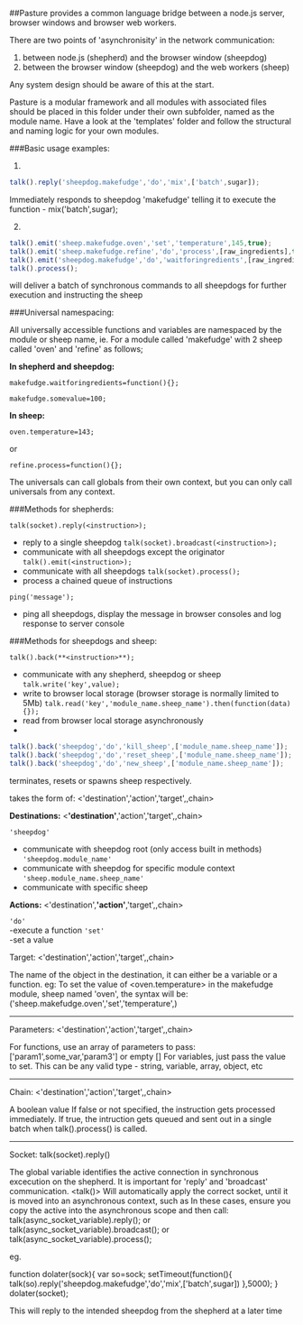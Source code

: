 ##Pasture provides a common language bridge between a node.js server, browser windows and browser web workers.

There are two points of 'asynchronisity' in the network communication:

1. between node.js (shepherd) and the browser window (sheepdog)
2. between the  browser window (sheepdog) and the web workers (sheep)

Any system design should be aware of this at the start.

Pasture is a modular framework and all modules with associated files should be placed in this folder under their own subfolder, named as the module name.
Have a look at the 'templates' folder and follow the structural and naming logic for your own modules.


###Basic usage examples:

1. 
```javascript
talk().reply('sheepdog.makefudge','do','mix',['batch',sugar]);
```
Immediately responds to sheepdog 'makefudge' telling it to execute the function - mix('batch',sugar);

2.
```javascript
talk().emit('sheep.makefudge.oven','set','temperature',145,true);
talk().emit('sheep.makefudge.refine','do','process',[raw_ingredients],true);
talk().emit('sheepdog.makefudge','do','waitforingredients',[raw_ingredients],true);
talk().process();
```

will deliver a batch of synchronous commands to all sheepdogs for further execution and instructing the sheep


###Universal namespacing:

All universally accessible functions and variables are namespaced by the module or sheep name, ie.
For a module called 'makefudge' with 2 sheep called 'oven' and 'refine' as follows;

**In shepherd and sheepdog:**

`makefudge.waitforingredients=function(){};`

`makefudge.somevalue=100;`

**In sheep:**

`oven.temperature=143;`

or

`refine.process=function(){};`
  
The universals can call globals from their own context, but you can only call universals from any context.


###Methods for shepherds:

`talk(socket).reply(<instruction>);`		
- reply to a single sheepdog
`talk(socket).broadcast(<instruction>);` 	
- communicate with all sheepdogs except the originator
`talk().emit(<instruction>);` 			
- communicate with all sheepdogs
`talk(socket).process();`			
- process a chained queue of instructions

`ping('message');`				
- ping all sheepdogs, display the message in browser consoles and log response to server console


###Methods for sheepdogs and sheep:

`talk().back(**<instruction>**);` 					
- communicate with any shepherd, sheepdog or sheep
`talk.write('key',value);`					
- write to browser local storage (browser storage is normally limited to 5Mb)
`talk.read('key','module_name.sheep_name').then(function(data){});`					
- read from browser local storage asynchronously
- 
```javascript
talk().back('sheepdog','do','kill_sheep',['module_name.sheep_name']);
talk().back('sheepdog','do','reset_sheep',['module_name.sheep_name']);
talk().back('sheepdog','do','new_sheep',['module_name.sheep_name']);
```

terminates, resets or spawns sheep respectively.

**<instruction>** takes the form of: <'destination','action','target',<parameters>,chain>

**Destinations:** <**'destination'**,'action','target',<parameters>,chain>

`'sheepdog'`									
- communicate with sheepdog root (only access built in methods)
`'sheepdog.module_name'`						
- communicate with sheepdog for specific module context
`'sheep.module_name.sheep_name'`				
- communicate with specific sheep

**Actions:** <'destination',**'action'**,'target',<parameters>,chain>

`'do'`										
-execute a function
`'set'`										
-set a value

Target: <'destination','action','target',<parameters>,chain>

The name of the object in the destination, it can either be a variable or a function. eg:
To set the value of <oven.temperature> in the makefudge module, sheep named 'oven', the syntax will be:
('sheep.makefudge.oven','set','temperature',<value>)
___________________________________________________________________________________________________________________________________________________

Parameters: <'destination','action','target',<parameters>,chain>

For functions, use an array of parameters to pass: ['param1',some_var,'param3'] or empty []
For variables, just pass the value to set. This can be any valid type - string, variable, array, object, etc
___________________________________________________________________________________________________________________________________________________

Chain: <'destination','action','target',<parameters>,chain>

A boolean value
If false or not specified, the instruction gets processed immediately. 
If true, the intruction gets queued and sent out in a single batch when talk().process() is called.
___________________________________________________________________________________________________________________________________________________

Socket: talk(socket).reply(<instruction>) 

The global variable <socket> identifies the active connection in synchronous excecution on the shepherd. It is important for 'reply' and 'broadcast' communication. 
<talk()> Will automatically apply the correct socket, until it is moved into an asynchronous context, such as <setTimeout>
In these cases, ensure you copy the active <socket> into the asynchronous scope and then call: 
talk(async_socket_variable).reply();
or  
talk(async_socket_variable).broadcast();
or
talk(async_socket_variable).process();

eg.

function dolater(sock){
	var so=sock;
	setTimeout(function(){
		talk(so).reply('sheepdog.makefudge','do','mix',['batch',sugar])
	},5000);
}
dolater(socket);

This will reply to the intended sheepdog from the shepherd at a later time
